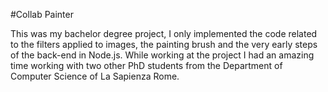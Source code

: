 #Collab Painter

This was my bachelor degree project, I only implemented the code related to the filters applied to images, the painting brush and the very early steps of the back-end in Node.js. While working at the project I had an amazing time working with two other PhD students from the Department of Computer Science of La Sapienza Rome.
